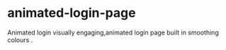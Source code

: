 # animated-login-page
Animated login visually engaging,animated login page built in smoothing colours .
